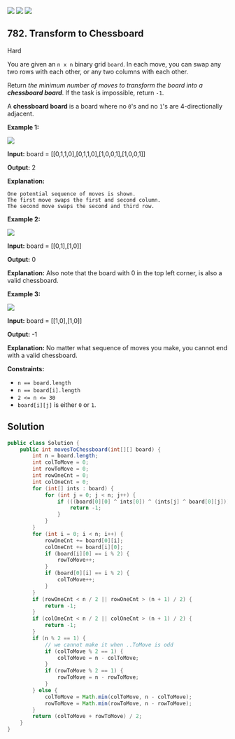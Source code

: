 [![](https://img.shields.io/github/stars/javadev/LeetCode-in-Java?label=Stars&style=flat-square)](https://github.com/javadev/LeetCode-in-Java)
[![](https://img.shields.io/github/forks/javadev/LeetCode-in-Java?label=Fork%20me%20on%20GitHub%20&style=flat-square)](https://github.com/javadev/LeetCode-in-Java/fork)
[![](https://img.shields.io/badge/-LeetCode%20in%20Kotlin-blue?style=flat-square)](https://github.com/javadev/LeetCode-in-Kotlin)

## 782\. Transform to Chessboard

Hard

You are given an `n x n` binary grid `board`. In each move, you can swap any two rows with each other, or any two columns with each other.

Return _the minimum number of moves to transform the board into a **chessboard board**_. If the task is impossible, return `-1`.

A **chessboard board** is a board where no `0`'s and no `1`'s are 4-directionally adjacent.

**Example 1:**

![](https://assets.leetcode.com/uploads/2021/06/29/chessboard1-grid.jpg)

**Input:** board = \[\[0,1,1,0],[0,1,1,0],[1,0,0,1],[1,0,0,1]]

**Output:** 2

**Explanation:**

    One potential sequence of moves is shown.
    The first move swaps the first and second column.
    The second move swaps the second and third row. 

**Example 2:**

![](https://assets.leetcode.com/uploads/2021/06/29/chessboard2-grid.jpg)

**Input:** board = \[\[0,1],[1,0]]

**Output:** 0

**Explanation:** Also note that the board with 0 in the top left corner, is also a valid chessboard. 

**Example 3:**

![](https://assets.leetcode.com/uploads/2021/06/29/chessboard3-grid.jpg)

**Input:** board = \[\[1,0],[1,0]]

**Output:** -1

**Explanation:** No matter what sequence of moves you make, you cannot end with a valid chessboard. 

**Constraints:**

*   `n == board.length`
*   `n == board[i].length`
*   `2 <= n <= 30`
*   `board[i][j]` is either `0` or `1`.

## Solution

```java
public class Solution {
    public int movesToChessboard(int[][] board) {
        int n = board.length;
        int colToMove = 0;
        int rowToMove = 0;
        int rowOneCnt = 0;
        int colOneCnt = 0;
        for (int[] ints : board) {
            for (int j = 0; j < n; j++) {
                if (((board[0][0] ^ ints[0]) ^ (ints[j] ^ board[0][j])) == 1) {
                    return -1;
                }
            }
        }
        for (int i = 0; i < n; i++) {
            rowOneCnt += board[0][i];
            colOneCnt += board[i][0];
            if (board[i][0] == i % 2) {
                rowToMove++;
            }
            if (board[0][i] == i % 2) {
                colToMove++;
            }
        }
        if (rowOneCnt < n / 2 || rowOneCnt > (n + 1) / 2) {
            return -1;
        }
        if (colOneCnt < n / 2 || colOneCnt > (n + 1) / 2) {
            return -1;
        }
        if (n % 2 == 1) {
            // we cannot make it when ..ToMove is odd
            if (colToMove % 2 == 1) {
                colToMove = n - colToMove;
            }
            if (rowToMove % 2 == 1) {
                rowToMove = n - rowToMove;
            }
        } else {
            colToMove = Math.min(colToMove, n - colToMove);
            rowToMove = Math.min(rowToMove, n - rowToMove);
        }
        return (colToMove + rowToMove) / 2;
    }
}
```